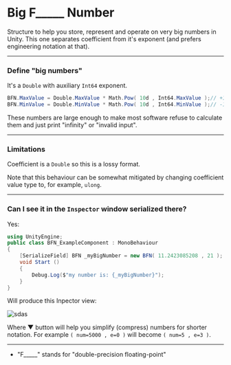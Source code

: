 # Big F_____ Number
Structure to help you store, represent and operate on very big numbers in Unity. This one separates coefficient from it's exponent (and prefers engineering notation at that).

---
### Define "big numbers"
It's a `Double` with auxiliary `Int64` exponent.
```c#
BFN.MaxValue = Double.MaxValue * Math.Pow( 10d , Int64.MaxValue );// +1.7976931348623157 E+9223372036854776115
BFN.MinValue = Double.MinValue * Math.Pow( 10d , Int64.MinValue );// -1.7976931348623157 E-9223372036854775500
```
These numbers are large enough to make most software refuse to calculate them and just print "infinity" or "invalid input".

---
### Limitations
Coefficient is a `Double` so this is a lossy format.

Note that this behaviour can be somewhat mitigated by changing coefficient value type to, for example, `ulong`.

---
### Can I see it in the `Inspector` window serialized there?
Yes:
```csharp
using UnityEngine;
public class BFN_ExampleComponent : MonoBehaviour
{
	[SerializeField] BFN _myBigNumber = new BFN( 11.2423085208 , 21 );
	void Start ()
	{
		Debug.Log($"my number is: {_myBigNumber}");
	}
}

```
Will produce this Inpector view:

![sdas](https://i.imgur.com/ulyUl2E.jpg)

Where ▼ button will help you simplify (compress) numbers for shorter notation. For example `( num=5000 , e=0 )` will become `( num=5 , e=3 )`.

---

* "F_____" stands for "double-precision floating-point"
